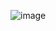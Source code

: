 
![image](https://user-images.githubusercontent.com/90198155/145353210-b4cd2dca-ca4c-4c33-ac3d-7d50a862dcdb.png)
